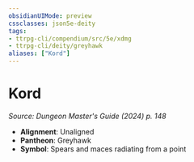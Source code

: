 ```yaml
---
obsidianUIMode: preview
cssclasses: json5e-deity
tags:
- ttrpg-cli/compendium/src/5e/xdmg
- ttrpg-cli/deity/greyhawk
aliases: ["Kord"]
---
```

# Kord
*Source: Dungeon Master's Guide (2024) p. 148* 

- **Alignment**: Unaligned
- **Pantheon**: Greyhawk
- **Symbol**: Spears and maces radiating from a point